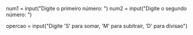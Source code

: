num1 = input("Digite o primeiro número: ")
num2 = input("Digite o segundo número: ")

opercao = input("Digite 'S'  para somar, 'M' para subitrair, 'D'  para divisao")
